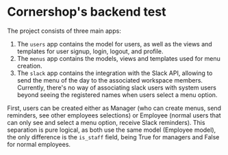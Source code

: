 Cornershop's backend test
=========================

The project consists of three main apps:
1. The `users` app contains the model for users, as well as the views and templates for user signup, login, logout,
   and profile.
2. The `menus` app contains the models, views and templates used for menu creation.
3. The `slack` app contains the integration with the Slack API, allowing to send the menu of the day to the associated
workspace members. Currently, there's no way of associating slack users with system users beyond seeing the registered names when users select a menu option.

First, users can be created either as Manager (who can create menus, send reminders, see other employees selections) or Employee (normal users that can only see and select a menu option, receive Slack reminders). This separation is pure logical, as both use the same model (Employee model), the only difference is the `is_staff` field, being True for managers and False for normal employees.
